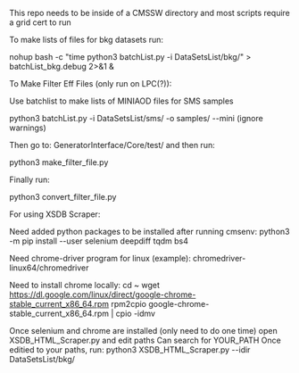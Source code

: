 This repo needs to be inside of a CMSSW directory and most scripts require a grid cert to run

To make lists of files for bkg datasets run:

nohup bash -c "time python3 batchList.py -i DataSetsList/bkg/" > batchList_bkg.debug 2>&1 &

To Make Filter Eff Files (only run on LPC(?)):

Use batchlist to make lists of MINIAOD files for SMS samples

python3 batchList.py -i DataSetsList/sms/ -o samples/ --mini
(ignore warnings)

Then go to: GeneratorInterface/Core/test/ and then run:

python3 make_filter_file.py

Finally run:

python3 convert_filter_file.py

For using XSDB Scraper: 

Need added python packages to be installed after running cmsenv:
python3 -m pip install --user selenium deepdiff tqdm bs4

Need chrome-driver program for linux (example):
chromedriver-linux64/chromedriver

Need to install chrome locally:
cd ~
wget https://dl.google.com/linux/direct/google-chrome-stable_current_x86_64.rpm
rpm2cpio google-chrome-stable_current_x86_64.rpm | cpio -idmv

Once selenium and chrome are installed (only need to do one time) open XSDB_HTML_Scraper.py and edit paths
Can search for YOUR_PATH
Once editied to your paths, run:
python3 XSDB_HTML_Scraper.py --idir DataSetsList/bkg/
